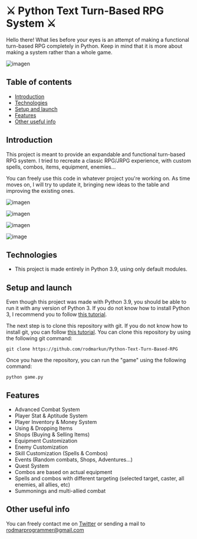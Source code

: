 # ⚔ Python Text Turn-Based RPG System ⚔
Hello there! What lies before your eyes is an attempt of making a functional turn-based RPG completely in Python. Keep in mind that it is more about making a system rather than a whole game. 

![imagen](https://user-images.githubusercontent.com/75074498/152515962-d4d4c3f6-1f11-4490-8d1c-c5a947aaf7b6.png)

## Table of contents
- [Introduction](#introduction)
- [Technologies](#technologies)
- [Setup and launch](#setup-and-launch)
- [Features](#features)
- [Other useful info](#other-useful-info)

## Introduction
This project is meant to provide an expandable and functional turn-based RPG system. I tried to recreate a classic RPG/JRPG experience, with custom spells, combos, items, equipment, enemies...

You can freely use this code in whatever project you're working on. As time moves on, I will try to update it, bringing new ideas to the table and improving the existing ones.

![imagen](https://user-images.githubusercontent.com/75074498/152515907-f694234d-28cd-4ec7-b387-53208e32f635.png)

![imagen](https://user-images.githubusercontent.com/75074498/148849640-debf3abf-c367-4061-9ea2-9a42844807e1.png)

![imagen](https://user-images.githubusercontent.com/75074498/148849953-4dbf9b97-8de2-4c2e-9115-faf52518ac10.png)

![image](https://user-images.githubusercontent.com/75074498/150689319-bb36053e-ac22-4cf1-bb9d-b9aa9c76960b.png)


## Technologies
- This project is made entirely in Python 3.9, using only default modules.

## Setup and launch
Even though this project was made with Python 3.9, you should be able to run it with any version of Python 3. If you do not know how to install Python 3, I recommend you to follow [this tutorial](https://phoenixnap.com/kb/how-to-install-python-3-windows).

The next step is to clone this repository with git. If you do not know how to install git, you can follow [this tutorial](https://git-scm.com/book/en/v2/Getting-Started-Installing-Git). You can clone this repository by using the following git command:
```git
git clone https://github.com/rodmarkun/Python-Text-Turn-Based-RPG
```

Once you have the repository, you can run the "game" using the following command:
```shell
python game.py
```

## Features
- Advanced Combat System
- Player Stat & Aptitude System
- Player Inventory & Money System
- Using & Dropping Items
- Shops (Buying & Selling Items)
- Equipment Customization
- Enemy Customization
- Skill Customization (Spells & Combos)
- Events (Random combats, Shops, Adventures...)
- Quest System
- Combos are based on actual equipment
- Spells and combos with different targeting (selected target, caster, all enemies, all allies, etc)
- Summonings and multi-allied combat

## Other useful info
You can freely contact me on [Twitter](https://twitter.com/rodmarkun) or sending a mail to rodmarprogrammer@gmail.com
